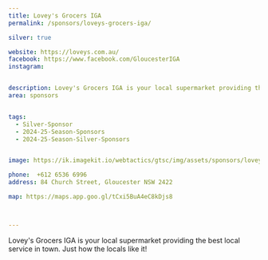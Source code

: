 ```yaml
---
title: Lovey's Grocers IGA
permalink: /sponsors/loveys-grocers-iga/

silver: true

website: https://loveys.com.au/
facebook: https://www.facebook.com/GloucesterIGA
instagram: 


description: Lovey's Grocers IGA is your local supermarket providing the best local service in town. Just how the locals like it!
area: sponsors


tags:
  - Silver-Sponsor
  - 2024-25-Season-Sponsors
  - 2024-25-Season-Silver-Sponsors


image: https://ik.imagekit.io/webtactics/gtsc/img/assets/sponsors/loveys-iga-400x400.jpg

phone: 	+612 6536 6996
address: 84 Church Street, Gloucester NSW 2422 

map: https://maps.app.goo.gl/tCxi5BuA4eC8kDjs8



---
```




Lovey's Grocers IGA is your local supermarket providing the best local service in town. Just how the locals like it!

